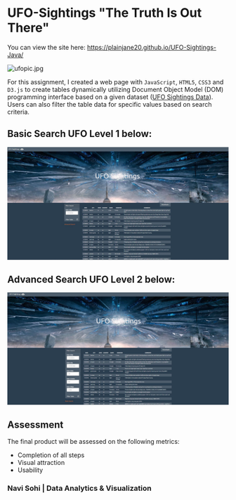 # UFO-Sightings "The Truth Is Out There" 

You can view the site here: https://plainjane20.github.io/UFO-Sightings-Java/

![ufopic.jpg](https://github.com/PlainJane20/UFO-Sightings-Java/blob/main/static/images/ufopic.jpg)

For this assignment, I created a web page with `JavaScript`, `HTML5`, `CSS3` and `D3.js` to create tables dynamically utilizing Document Object Model (DOM) programming interface based on a given dataset ([UFO Sightings Data](https://github.com/PlainJane20/UFO-Sightings-Java/blob/main/UFO-Level%201/static/js/data.js)). Users can also filter the table data for specific values based on search criteria.

## Basic Search UFO Level 1 below:
![UFO BasicSearch](https://github.com/PlainJane20/UFO-Sightings-Java/blob/main/static/images/UFO_BasicSearch.JPG)  

## Advanced Search UFO Level 2 below:
![UFO AdvancedSearch](https://github.com/PlainJane20/UFO-Sightings-Java/blob/main/static/images/UFO_AdvancedSearch.JPG)  

## Assessment

The final product will be assessed on the following metrics:
* Completion of all steps
* Visual attraction
* Usability

### Navi Sohi | Data Analytics & Visualization
